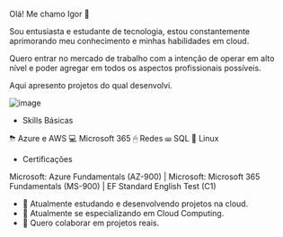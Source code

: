  Olá! Me chamo Igor 👋

 Sou entusiasta e estudante de tecnologia, estou constantemente aprimorando meu conhecimento e minhas habilidades em cloud.

 Quero entrar no mercado de trabalho com a intenção de operar em alto nível e poder agregar em todos os aspectos profissionais possíveis.

 Aqui apresento projetos do qual desenvolvi.
 
![image](https://github.com/igorlipe52/igorlipe52/assets/140567532/7ac28240-b897-4db2-bff4-f220c926fa5f)

- Skills Básicas

⛈ Azure e AWS
💻 Microsoft 365
🖱 Redes
⌨ SQL
:penguin: Linux

- Certificações
  
Microsoft: Azure Fundamentals (AZ-900) |
Microsoft: Microsoft 365 Fundamentals (MS-900) | 
EF Standard English Test (C1)

 
- 🔭 Atualmente estudando e desenvolvendo projetos na cloud.
- 🌱 Atualmente se especializando em Cloud Computing.
- 👯 Quero colaborar em projetos reais.


